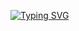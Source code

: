 [![Typing SVG](https://readme-typing-svg.herokuapp.com?font=Fira+Code&pause=500&color=2B78F7&width=435&lines=3rd+Year+Student;Full-Stack+Developer+in+Training;Open+Source+Enthusiast)](https://git.io/typing-svg)
